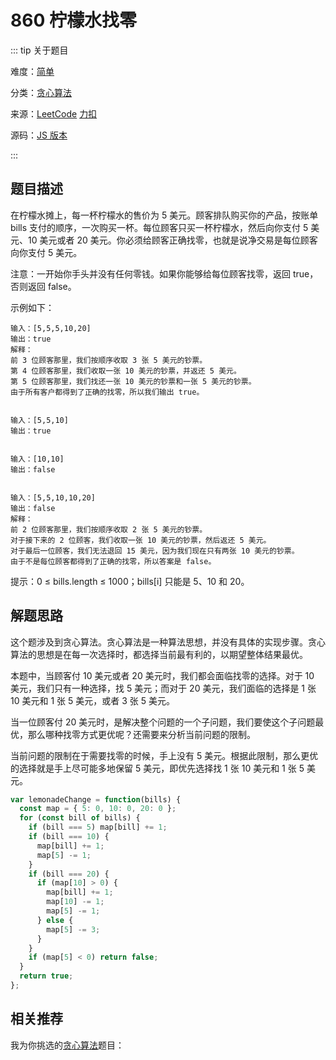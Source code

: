 # 860 柠檬水找零

::: tip 关于题目

难度：[简单](/solution/easy/)

分类：[贪心算法](/art/greedy.html)

来源：[LeetCode](https://leetcode.com/problems/lemonade-change/)  [力扣](https://leetcode-cn.com/problems/lemonade-change/)

源码：[JS 版本](https://github.com/swpuLeo/cattle/blob/master/src/easy/LemonadeChange.js)

:::



## 题目描述

在柠檬水摊上，每一杯柠檬水的售价为 5 美元。顾客排队购买你的产品，按账单 bills 支付的顺序，一次购买一杯。每位顾客只买一杯柠檬水，然后向你支付 5 美元、10 美元或者 20 美元。你必须给顾客正确找零，也就是说净交易是每位顾客向你支付 5 美元。

注意：一开始你手头并没有任何零钱。如果你能够给每位顾客找零，返回 true，否则返回 false。

示例如下：

```
输入：[5,5,5,10,20]
输出：true
解释：
前 3 位顾客那里，我们按顺序收取 3 张 5 美元的钞票。
第 4 位顾客那里，我们收取一张 10 美元的钞票，并返还 5 美元。
第 5 位顾客那里，我们找还一张 10 美元的钞票和一张 5 美元的钞票。
由于所有客户都得到了正确的找零，所以我们输出 true。


输入：[5,5,10]
输出：true


输入：[10,10]
输出：false


输入：[5,5,10,10,20]
输出：false
解释：
前 2 位顾客那里，我们按顺序收取 2 张 5 美元的钞票。
对于接下来的 2 位顾客，我们收取一张 10 美元的钞票，然后返还 5 美元。
对于最后一位顾客，我们无法退回 15 美元，因为我们现在只有两张 10 美元的钞票。
由于不是每位顾客都得到了正确的找零，所以答案是 false。
```

提示：0 ≤ bills.length ≤ 1000；bills[i] 只能是 5、10 和 20。


## 解题思路

这个题涉及到贪心算法。贪心算法是一种算法思想，并没有具体的实现步骤。贪心算法的思想是在每一次选择时，都选择当前最有利的，以期望整体结果最优。

本题中，当顾客付 10 美元或者 20 美元时，我们都会面临找零的选择。对于 10 美元，我们只有一种选择，找 5 美元；而对于 20 美元，我们面临的选择是 1 张 10 美元和 1 张 5 美元，或者 3 张 5 美元。

当一位顾客付 20 美元时，是解决整个问题的一个子问题，我们要使这个子问题最优，那么哪种找零方式更优呢？还需要来分析当前问题的限制。

当前问题的限制在于需要找零的时候，手上没有 5 美元。根据此限制，那么更优的选择就是手上尽可能多地保留 5 美元，即优先选择找 1 张 10 美元和 1 张 5 美元。

```js
var lemonadeChange = function(bills) {
  const map = { 5: 0, 10: 0, 20: 0 };
  for (const bill of bills) {
    if (bill === 5) map[bill] += 1;
    if (bill === 10) {
      map[bill] += 1;
      map[5] -= 1;
    }
    if (bill === 20) {
      if (map[10] > 0) {
        map[bill] += 1;
        map[10] -= 1;
        map[5] -= 1;
      } else {
        map[5] -= 3;
      }
    }
    if (map[5] < 0) return false;
  }
  return true;
};
```



## 相关推荐

我为你挑选的[贪心算法](/art/greedy.html)题目：
